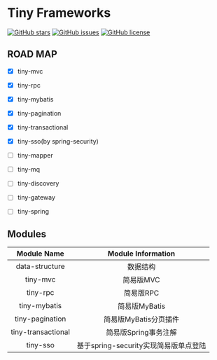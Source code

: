 # Tiny Frameworks


[![GitHub stars](https://img.shields.io/github/stars/byference/tiny-frameworks.svg?style=flat&label=Star)](https://github.com/byference/tiny-frameworks)  [![GitHub issues](https://img.shields.io/github/issues/byference/tiny-frameworks.svg?style=flat&label=issues)](https://github.com/byference/tiny-frameworks/issues)  [![GitHub license](https://img.shields.io/github/license/byference/tiny-frameworks.svg?style=flat&label=license)](https://github.com/byference/tiny-frameworks)





## ROAD MAP

- [x] tiny-mvc
- [x] tiny-rpc
- [x] tiny-mybatis
- [x] tiny-pagination
- [x] tiny-transactional
- [x] tiny-sso(by spring-security)
- [ ] tiny-mapper
- [ ] tiny-mq
- [ ] tiny-discovery
- [ ] tiny-gateway
- [ ] tiny-spring




## Modules


|   Module Name   |  Module Information   |
| :-------------: | :-------------------: |
| data-structure  |       数据结构        |
|    tiny-mvc     |       简易版MVC       |
|    tiny-rpc     |       简易版RPC       |
|  tiny-mybatis   |     简易版MyBatis     |
| tiny-pagination | 简易版MyBatis分页插件  |
| tiny-transactional | 简易版Spring事务注解 |
| tiny-sso | 基于spring-security实现简易版单点登陆 |



